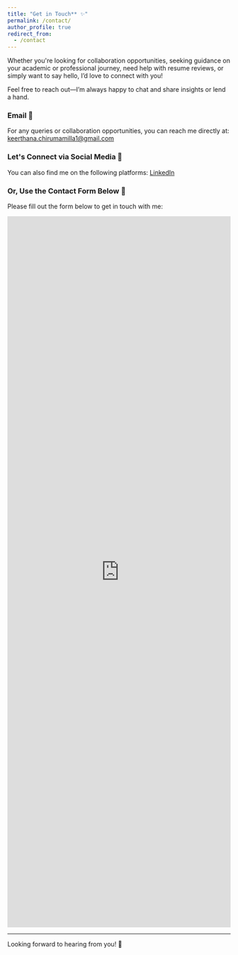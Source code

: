 ```yaml
---
title: "Get in Touch** ✨"
permalink: /contact/
author_profile: true
redirect_from:
  - /contact
---
```


Whether you're looking for collaboration opportunities, seeking guidance on your academic or professional journey, need help with resume reviews, or simply want to say hello, I’d love to connect with you!

Feel free to reach out—I’m always happy to chat and share insights or lend a hand.

### **Email**  📧
For any queries or collaboration opportunities, you can reach me directly at:
[keerthana.chirumamilla1@gmail.com](mailto:keerthana.chirumamilla1@gmail.com)

### **Let's Connect via Social Media** 💬
You can also find me on the following platforms:
 [LinkedIn](linkedin.com/in/keerthana-c-a5724222a)    

### **Or, Use the Contact Form Below** 📝

Please fill out the form below to get in touch with me:

<iframe src="https://forms.gle/RV8Kbh2nTpycGKJ2A" width="100%" height="1600" frameborder="0" marginheight="0" marginwidth="0">Loading…</iframe>

---
Looking forward to hearing from you! 🤗
